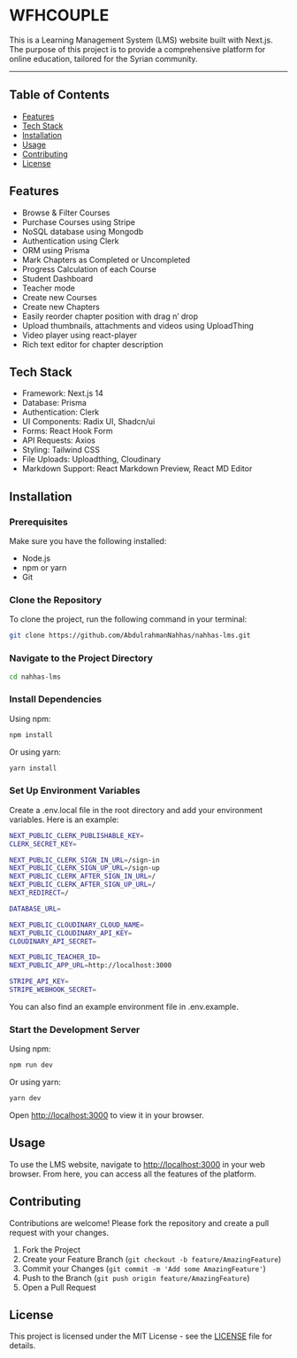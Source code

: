# WFHCOUPLE

This is a Learning Management System (LMS) website built with Next.js. The purpose of this project is to provide a comprehensive platform for online education, tailored for the Syrian community.

---

## Table of Contents
- [Features](#features)
- [Tech Stack](#tech-stack)
- [Installation](#installation)
- [Usage](#usage)
- [Contributing](#contributing)
- [License](#license)

## Features
- Browse & Filter Courses
- Purchase Courses using Stripe
- NoSQL database using Mongodb
- Authentication using Clerk
- ORM using Prisma
- Mark Chapters as Completed or Uncompleted
- Progress Calculation of each Course
- Student Dashboard
- Teacher mode
- Create new Courses
- Create new Chapters
- Easily reorder chapter position with drag n’ drop
- Upload thumbnails, attachments and videos using UploadThing
- Video player using react-player
- Rich text editor for chapter description

## Tech Stack
- Framework: Next.js 14
- Database: Prisma
- Authentication: Clerk
- UI Components: Radix UI, Shadcn/ui
- Forms: React Hook Form
- API Requests: Axios
- Styling: Tailwind CSS
- File Uploads: Uploadthing, Cloudinary
- Markdown Support: React Markdown Preview, React MD Editor

## Installation

### Prerequisites
Make sure you have the following installed:
- Node.js
- npm or yarn
- Git

### Clone the Repository
To clone the project, run the following command in your terminal:

```bash
git clone https://github.com/AbdulrahmanNahhas/nahhas-lms.git
```

### Navigate to the Project Directory
```bash
cd nahhas-lms
```

### Install Dependencies

Using npm:
```bash
npm install
```
Or using yarn:
```bash
yarn install
```

### Set Up Environment Variables

Create a .env.local file in the root directory and add your environment variables. Here is an example:
```bash
NEXT_PUBLIC_CLERK_PUBLISHABLE_KEY=
CLERK_SECRET_KEY=

NEXT_PUBLIC_CLERK_SIGN_IN_URL=/sign-in
NEXT_PUBLIC_CLERK_SIGN_UP_URL=/sign-up
NEXT_PUBLIC_CLERK_AFTER_SIGN_IN_URL=/
NEXT_PUBLIC_CLERK_AFTER_SIGN_UP_URL=/
NEXT_REDIRECT=/

DATABASE_URL=

NEXT_PUBLIC_CLOUDINARY_CLOUD_NAME=
NEXT_PUBLIC_CLOUDINARY_API_KEY=
CLOUDINARY_API_SECRET=

NEXT_PUBLIC_TEACHER_ID=
NEXT_PUBLIC_APP_URL=http://localhost:3000

STRIPE_API_KEY=
STRIPE_WEBHOOK_SECRET=
```
You can also find an example environment file in .env.example.

### Start the Development Server

Using npm:
```bash
npm run dev
```
Or using yarn:
```bash
yarn dev
```

Open [http://localhost:3000](http://localhost:3000) to view it in your browser.

## Usage

To use the LMS website, navigate to [http://localhost:3000](http://localhost:3000) in your web browser. From here, you can access all the features of the platform.

## Contributing

Contributions are welcome! Please fork the repository and create a pull request with your changes. 

1. Fork the Project
2. Create your Feature Branch (`git checkout -b feature/AmazingFeature`)
3. Commit your Changes (`git commit -m 'Add some AmazingFeature'`)
4. Push to the Branch (`git push origin feature/AmazingFeature`)
5. Open a Pull Request

## License
This project is licensed under the MIT License - see the [LICENSE](LICENSE) file for details.
